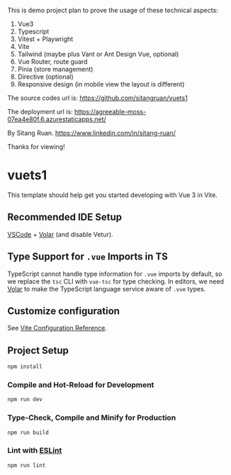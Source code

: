 This is demo project plan to prove the usage of these technical aspects:

 1. Vue3
 2. Typescript
 3. Vitest + Playwright
 4. Vite
 5. Tailwind (maybe plus Vant or Ant Design Vue, optional)
 6. Vue Router, route guard
 7. Pinia (store management)
 8. Directive (optional)
 9. Responsive design (in mobile view the layout is different)


The source codes url is:
https://github.com/sitangruan/vuets1

The deployment url is:
https://agreeable-moss-07ea4e80f.6.azurestaticapps.net/

By Sitang Ruan.
https://www.linkedin.com/in/sitang-ruan/


Thanks for viewing!


# vuets1

This template should help get you started developing with Vue 3 in Vite.

## Recommended IDE Setup

[VSCode](https://code.visualstudio.com/) + [Volar](https://marketplace.visualstudio.com/items?itemName=Vue.volar) (and disable Vetur).

## Type Support for `.vue` Imports in TS

TypeScript cannot handle type information for `.vue` imports by default, so we replace the `tsc` CLI with `vue-tsc` for type checking. In editors, we need [Volar](https://marketplace.visualstudio.com/items?itemName=Vue.volar) to make the TypeScript language service aware of `.vue` types.

## Customize configuration

See [Vite Configuration Reference](https://vite.dev/config/).

## Project Setup

```sh
npm install
```

### Compile and Hot-Reload for Development

```sh
npm run dev
```

### Type-Check, Compile and Minify for Production

```sh
npm run build
```

### Lint with [ESLint](https://eslint.org/)

```sh
npm run lint
```
